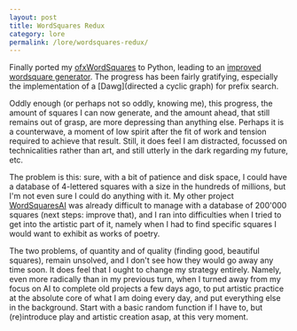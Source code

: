 ```yaml
---
layout: post
title: WordSquares Redux
category: lore
permalink: /lore/wordsquares-redux/
---
```


Finally ported my [ofxWordSquares](https://github.com/jchwenger/ofxWordSquares) to Python, leading to an [improved wordsquare generator](https://github.com/jchwenger/WordSquaresPy). The progress has been fairly gratifying, especially the implementation of a [Dawg](directed a cyclic graph) for prefix search.

Oddly enough (or perhaps not so oddly, knowing me), this progress, the amount of squares I can now generate, and the amount ahead, that still remains out of grasp, are more depressing than anything else. Perhaps it is a counterwave, a moment of low spirit after the fit of work and tension required to achieve that result. Still, it does feel I am distracted, focussed on technicalities rather than art, and still utterly in the dark regarding my future, etc. 

The problem is this: sure, with a bit of patience and disk space, I could have a database of 4-lettered squares with a size in the hundreds of millions, but I'm not even sure I could do anything with it. My other project [WordSquaresAI](https://github.com/jchwenger/WordSquaresAI) was already difficult to manage with a database of 200'000 squares (next steps: improve that), and I ran into difficulties when I tried to get into the artistic part of it, namely when I had to find specific squares I would want to exhibit as works of poetry. 

The two problems, of quantity and of quality (finding good, beautiful squares), remain unsolved, and I don't see how they would go away any time soon. It does feel that I ought to change my strategy entirely. Namely, even more radically than in my previous turn, when I turned away from my focus on AI to complete old projects a few days ago, to put artistic practice at the absolute core of what I am doing every day, and put everything else in the background. Start with a basic random function if I have to, but (re)introduce play and artistic creation asap, at this very moment.

